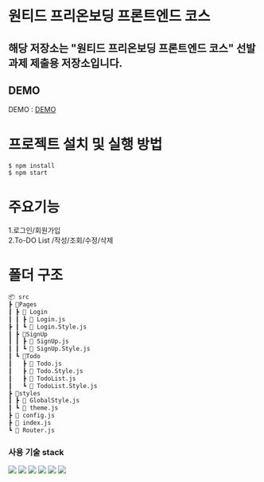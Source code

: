 # 원티드 프리온보딩 프론트엔드 코스

## 해당 저장소는 "원티드 프리온보딩 프론트엔드 코스" 선발 과제 제출용 저장소입니다.

## DEMO

DEMO : [DEMO](https://dapper-paletas-87347a.netlify.app/)

# 프로젝트 설치 및 실행 방법

```
$ npm install
$ npm start
```

# 주요기능

1.로그인/회원가입<br>
2.To-DO List /작성/조회/수정/삭제

# 폴더 구조

```bash
📦 src
┣ 📂Pages
┃ ┣ 📂 Login
┃ ┃ ┣ 📜 Login.js
┣ ┃ ┗ 📜 Login.Style.js
┃ ┣ 📂SignUp
┃ ┃ ┣ 📜 SignUp.js
┃ ┃ ┗ 📜 SignUp.Style.js
┃ ┗ 📂Todo
┃   ┣ 📜 Todo.js
┃   ┣ 📜 Todo.Style.js
┃   ┣ 📜 TodoList.js
┃   ┗ 📜 TodoList.Style.js
┣ 📂styles
┃ ┣ 📜 GlobalStyle.js
┃ ┗ 📜 theme.js
┣ 📜 config.js
┣ 📜 index.js
┗ 📜 Router.js

```

### 사용 기술 stack

<img src="https://img.shields.io/badge/HTML-E34F26?style=for-the-badge&logo=HTML5&logoColor=white"> <img src="https://img.shields.io/badge/CSS-1572B6?style=for-the-badge&logo=CSS3&logoColor=white"> <img src="https://img.shields.io/badge/JavaScript-F7DF1E?style=for-the-badge&logo=JavaScript&logoColor=white"> <img src="https://img.shields.io/badge/React-61DAFB?style=for-the-badge&logo=React&logoColor=white"> <img src="https://img.shields.io/badge/React_Router-CA4245?style=for-the-badge&logo=React Router&logoColor=white"> <img src="https://img.shields.io/badge/Styled_Components-DB7093?style=for-the-badge&logo=Styled Components&logoColor=white">
